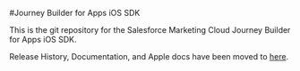 #Journey Builder for Apps iOS SDK

This is the git repository for the Salesforce Marketing Cloud Journey Builder for Apps iOS SDK.<br>

Release History, Documentation, and Apple docs have been moved to <a href="http://salesforcefuel.github.io/JB4A-SDK-iOS/" target="_blank">here</a>.
